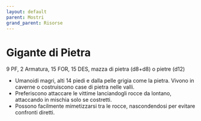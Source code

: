 ```yaml
---
layout: default
parent: Mostri
grand_parent: Risorse
---
```


# Gigante di Pietra

9 PF, 2 Armatura, 15 FOR, 15 DES, mazza di pietra (d8+d8) o pietre (d12)

- Umanoidi magri, alti 14 piedi e dalla pelle grigia come la pietra. Vivono in caverne o costruiscono case di pietra nelle valli.
- Preferiscono attaccare le vittime lanciandogli rocce da lontano, attaccando in mischia solo se costretti.
- Possono facilmente mimetizzarsi tra le rocce, nascondendosi per evitare confronti diretti.